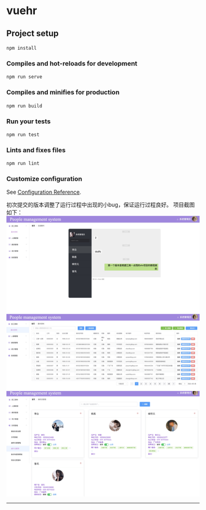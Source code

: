 # vuehr

## Project setup
```
npm install
```

### Compiles and hot-reloads for development
```
npm run serve
```

### Compiles and minifies for production
```
npm run build
```

### Run your tests
```
npm run test
```

### Lints and fixes files
```
npm run lint
```

### Customize configuration
See [Configuration Reference](https://cli.vuejs.org/config/).


初次提交的版本调整了运行过程中出现的小bug，保证运行过程良好。
项目截图如下：
![imag](readmeImag/1.jpg)
![imag](readmeImag/2.jpg)
![imag](readmeImag/3.jpg)

----------------------------------------------------------------------------------
